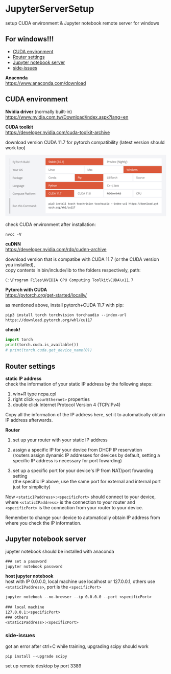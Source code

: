# JupyterServerSetup
setup CUDA environment &amp; Jupyter notebook remote server for windows

## For windows!!!

* [ CUDA environment ](#cuda)
* [ Router settings ](#router)
* [ Jupyter notebook server ](#server)
* [ side-issues](#issue)

**Anaconda**\
https://www.anaconda.com/download

<a name="cuda"></a>
## CUDA environment

**Nvidia driver** (normally built-in)\
https://www.nvidia.com.tw/Download/index.aspx?lang=en

**CUDA toolkit**\
https://developer.nvidia.com/cuda-toolkit-archive

download version CUDA 11.7 for pytorch compatibility (latest version should work too)

<img src="https://github.com/doggydoggy0101/JupyterServerSetup/blob/main/pytorch.png" alt="image" width="800"/>

check CUDA environment after installation:

```shell
nvcc -V
```

**cuDNN**\
https://developer.nvidia.com/rdp/cudnn-archive

download version that is compatibe with CUDA 11.7 (or the CUDA version you installed),\
copy contents in bin/include/lib to the folders respectively, path:

```
C:\Program Files\NVIDIA GPU Computing Toolkit\CUDA\v11.7
```

**Pytorch with CUDA**\
https://pytorch.org/get-started/locally/

as mentioned above, install pytorch+CUDA 11.7 with pip:

```shell
pip3 install torch torchvision torchaudio --index-url https://download.pytorch.org/whl/cu117
```

**check!**
```python
import torch
print(torch.cuda.is_available())
# print(torch.cuda.get_device_name(0))
```


<a name="router"></a>
## Router settings
**static IP address**\
check the information of your static IP address by the following steps:


1. win+R type ncpa.cpl
2. right click ```<yourEthernet>``` properties
3. double click Internet Protocol Version 4 (TCP/IPv4) 

Copy all the information of the IP address here, set it to automatically obtain IP address afterwards.

**Router**

1. set up your router with your static IP address

2. assign a specific IP for your device from DHCP IP reservation\
   (routers assign dynamic IP addresses for devices by default, setting a specific IP address is necessary for port fowarding)

3. set up a specific port for your device's IP from NAT/port fowarding setting\
   (the specific IP above, use the same port for external and internal port just for simplicity)

Now ```<staticIPaddress>:<specificPort>``` should connect to your device, where ```<staticIPaddress>``` is the connection to your router and ```<specificPort>``` is the connection from your router to your device. 

Remember to change your device to automatically obtain IP address from where you check the IP information.


<a name="server"></a>
## Jupyter notebook server
jupyter notebook should be installed with anaconda

```shell
### set a password
jupyter notebook password
```

**host jupyter notebook**\
host with IP 0.0.0.0, local machine use localhost or 127.0.0.1, others use ```<staticIPaddress>```, port is the ```<specificPort>```

```shell
jupyter notebook --no-browser --ip 0.0.0.0 --port <specificPort>

### local machine
127.0.0.1:<specificPort>
### others
<staticIPaddress>:<specificPort>
```

<a name="issue"></a>
### side-issues
got an error after ctrl+C while training, upgrading scipy should work
```shell
pip install --upgrade scipy
```

set up remote desktop by port 3389
